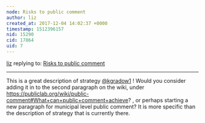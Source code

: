 ```yaml
---
node: Risks to public comment
author: liz
created_at: 2017-12-04 14:02:37 +0000
timestamp: 1512396157
nid: 15290
cid: 17864
uid: 7
---
```




[liz](../profile/liz) replying to: [Risks to public comment](../notes/liz/12-03-2017/risks-to-public-comment)

----
This is a great description of strategy [@kgradow1](/profile/kgradow1) ! Would you consider adding it in to the second paragraph on the wiki, under https://publiclab.org/wiki/public-comment#What+can+public+comment+achieve? , or perhaps starting a new paragraph for municipal level public comment? It is more specific than the description of strategy that is currently there. 